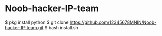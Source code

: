 # Noob-hacker-IP-team
$ pkg install python
$ git clone https://github.com/12345678MNIN/Noob-hacker-IP-team.git
$ bash install.sh
